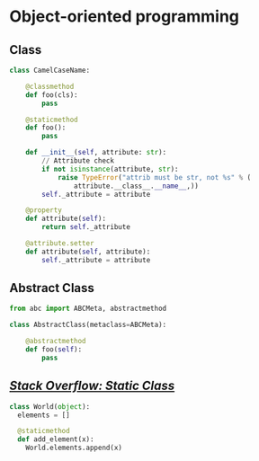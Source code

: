 # Object-oriented programming

## Class

```python
class CamelCaseName:

    @classmethod
    def foo(cls):
        pass

    @staticmethod
    def foo():
        pass

    def __init__(self, attribute: str):
        // Attribute check
        if not isinstance(attribute, str):
            raise TypeError("attrib must be str, not %s" % (
                attribute.__class__.__name__,))
        self._attribute = attribute

    @property
    def attribute(self):
        return self._attribute

    @attribute.setter
    def attribute(self, attribute):
        self._attribute = attribute
```

## Abstract Class

```python
from abc import ABCMeta, abstractmethod

class AbstractClass(metaclass=ABCMeta):

    @abstractmethod
    def foo(self):
        pass
```

## [_Stack Overflow: Static Class_](https://stackoverflow.com/questions/30556857/creating-a-static-class-with-no-instances)

```python
class World(object):
  elements = []

  @staticmethod
  def add_element(x):
    World.elements.append(x)
```